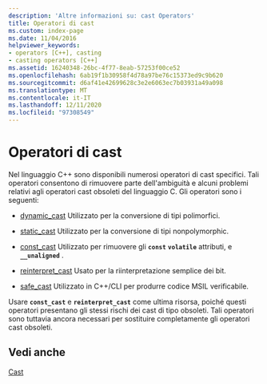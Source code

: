 ```yaml
---
description: 'Altre informazioni su: cast Operators'
title: Operatori di cast
ms.custom: index-page
ms.date: 11/04/2016
helpviewer_keywords:
- operators [C++], casting
- casting operators [C++]
ms.assetid: 16240348-26bc-4f77-8eab-57253f00ce52
ms.openlocfilehash: 6ab19f1b30958f4d78a97be76c15373ed9c9b620
ms.sourcegitcommit: d6af41e42699628c3e2e6063ec7b03931a49a098
ms.translationtype: MT
ms.contentlocale: it-IT
ms.lasthandoff: 12/11/2020
ms.locfileid: "97308549"
---
```

# <a name="casting-operators"></a>Operatori di cast

Nel linguaggio C++ sono disponibili numerosi operatori di cast specifici. Tali operatori consentono di rimuovere parte dell'ambiguità e alcuni problemi relativi agli operatori cast obsoleti del linguaggio C. Gli operatori sono i seguenti:

- [dynamic_cast](../cpp/dynamic-cast-operator.md) Utilizzato per la conversione di tipi polimorfici.

- [static_cast](../cpp/static-cast-operator.md) Utilizzato per la conversione di tipi nonpolymorphic.

- [const_cast](../cpp/const-cast-operator.md) Utilizzato per rimuovere gli **`const`** **`volatile`** attributi, e **`__unaligned`** .

- [reinterpret_cast](../cpp/reinterpret-cast-operator.md) Usato per la riinterpretazione semplice dei bit.

- [safe_cast](../extensions/safe-cast-cpp-component-extensions.md) Utilizzato in C++/CLI per produrre codice MSIL verificabile.

Usare **`const_cast`** e **`reinterpret_cast`** come ultima risorsa, poiché questi operatori presentano gli stessi rischi dei cast di tipo obsoleti. Tali operatori sono tuttavia ancora necessari per sostituire completamente gli operatori cast obsoleti.

## <a name="see-also"></a>Vedi anche

[Cast](../cpp/casting.md)
